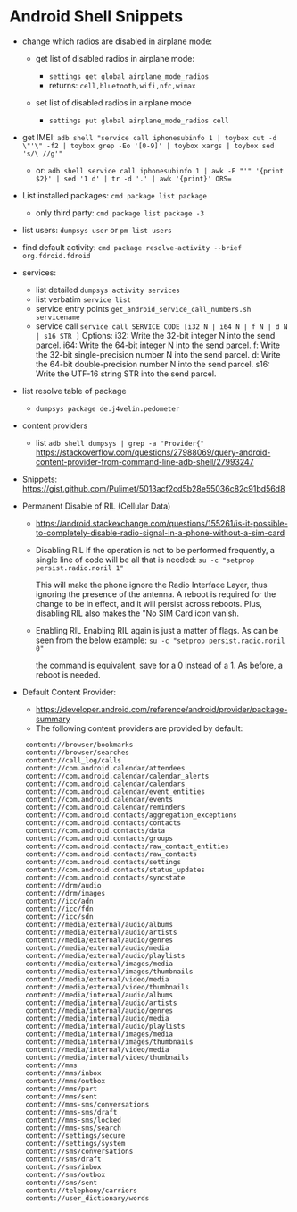 # Android Shell Snippets

+ change which radios are disabled in airplane mode:
  + get list of disabled radios in airplane mode:
      + `settings get global airplane_mode_radios`
      + returns: `cell,bluetooth,wifi,nfc,wimax`
     
  + set list of disabled radios in airplane mode
      + `settings put global airplane_mode_radios cell`
     
+ get IMEI: `adb shell "service call iphonesubinfo 1 | toybox cut -d \"'\" -f2 | toybox grep -Eo '[0-9]' | toybox xargs | toybox sed 's/\ //g'"`
    + or: `adb shell service call iphonesubinfo 1 | awk -F "'" '{print $2}' | sed '1 d' | tr -d '.' | awk '{print}' ORS=`
+ List installed packages: `cmd package list package`
  + only third party: `cmd package list package -3`
+ list users: `dumpsys user` or `pm list users`
+ find default activity: `cmd package resolve-activity --brief org.fdroid.fdroid`
+ services: 
  + list detailed `dumpsys activity services`
  + list verbatim `service list`
  + service entry points `get_android_service_call_numbers.sh servicename`
  + service call `service call SERVICE CODE [i32 N | i64 N | f N | d N | s16 STR ]`
    Options:
      i32: Write the 32-bit integer N into the send parcel.
      i64: Write the 64-bit integer N into the send parcel.
      f:   Write the 32-bit single-precision number N into the send parcel.
      d:   Write the 64-bit double-precision number N into the send parcel.
      s16: Write the UTF-16 string STR into the send parcel.
+ list resolve table of package
  + `dumpsys package de.j4velin.pedometer`
+ content providers
  + list `adb shell dumpsys | grep -a "Provider{"` https://stackoverflow.com/questions/27988069/query-android-content-provider-from-command-line-adb-shell/27993247

+ Snippets: https://gist.github.com/Pulimet/5013acf2cd5b28e55036c82c91bd56d8

+ Permanent Disable of RIL (Cellular Data)

  + https://android.stackexchange.com/questions/155261/is-it-possible-to-completely-disable-radio-signal-in-a-phone-without-a-sim-card

  + Disabling RIL
    If the operation is not to be performed frequently, a single line of code will be all that is needed: `su -c "setprop persist.radio.noril 1"`

    This will make the phone ignore the Radio Interface Layer, thus ignoring the presence of the antenna. A reboot is required for the change to be in effect, and it will persist across reboots. Plus, disabling RIL also makes the "No SIM Card icon vanish.

  + Enabling RIL
    Enabling RIL again is just a matter of flags. As can be seen from the below example:
    `su -c "setprop persist.radio.noril 0"`

    the command is equivalent, save for a 0 instead of a 1. As before, a reboot is needed.

+ Default Content Provider:
    + https://developer.android.com/reference/android/provider/package-summary
    + The following content providers are provided by default:
```
    content://browser/bookmarks
    content://browser/searches
    content://call_log/calls
    content://com.android.calendar/attendees
    content://com.android.calendar/calendar_alerts
    content://com.android.calendar/calendars
    content://com.android.calendar/event_entities
    content://com.android.calendar/events
    content://com.android.calendar/reminders
    content://com.android.contacts/aggregation_exceptions
    content://com.android.contacts/contacts
    content://com.android.contacts/data
    content://com.android.contacts/groups
    content://com.android.contacts/raw_contact_entities
    content://com.android.contacts/raw_contacts
    content://com.android.contacts/settings
    content://com.android.contacts/status_updates
    content://com.android.contacts/syncstate
    content://drm/audio
    content://drm/images
    content://icc/adn
    content://icc/fdn
    content://icc/sdn
    content://media/external/audio/albums
    content://media/external/audio/artists
    content://media/external/audio/genres
    content://media/external/audio/media
    content://media/external/audio/playlists
    content://media/external/images/media
    content://media/external/images/thumbnails
    content://media/external/video/media
    content://media/external/video/thumbnails
    content://media/internal/audio/albums
    content://media/internal/audio/artists
    content://media/internal/audio/genres
    content://media/internal/audio/media
    content://media/internal/audio/playlists
    content://media/internal/images/media
    content://media/internal/images/thumbnails
    content://media/internal/video/media
    content://media/internal/video/thumbnails
    content://mms
    content://mms/inbox
    content://mms/outbox
    content://mms/part
    content://mms/sent
    content://mms-sms/conversations
    content://mms-sms/draft
    content://mms-sms/locked
    content://mms-sms/search
    content://settings/secure
    content://settings/system
    content://sms/conversations
    content://sms/draft
    content://sms/inbox
    content://sms/outbox
    content://sms/sent
    content://telephony/carriers
    content://user_dictionary/words
```
